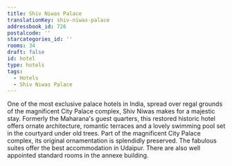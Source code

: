 ```yaml
---
title: Shiv Niwas Palace
translationKey: shiv-niwas-palace
addressbook_id: 726
postalcode: ''
starcategories_id: ''
rooms: 34
draft: false
id: hotel
type: hotels
tags:
  - Hotels
  - Shiv Niwas Palace
---
```

One of the most exclusive palace hotels in India, spread over regal grounds of the magnificent City Palace complex, Shiv Niwas makes for a majestic stay.     Formerly the Maharana's guest quarters, this restored historic hotel offers ornate architecture, romantic terraces and a lovely swimming pool set in the courtyard under old trees.     Part of the magnificent City Palace complex, its original ornamentation is splendidly preserved.     The fabulous suites offer the best accommodation in Udaipur. There are also well appointed standard rooms in the annexe building.